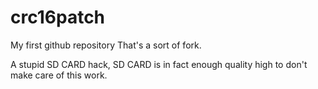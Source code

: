 # crc16patch
My first github repository
That's a sort of fork.

A stupid SD CARD hack, SD CARD is in fact enough quality high to don't make care of this work.